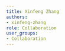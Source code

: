 ```yaml
---
title: Xinfeng Zhang
authors:
- xinfeng-zhang
role: Collaboration
user_groups:
- Collaboration
---
```

